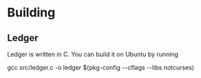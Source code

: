 # Building

## Ledger

Ledger is written in C. You can build it on Ubuntu by running

gcc src/ledger.c -o ledger $(pkg-config --cflags --libs notcurses)
